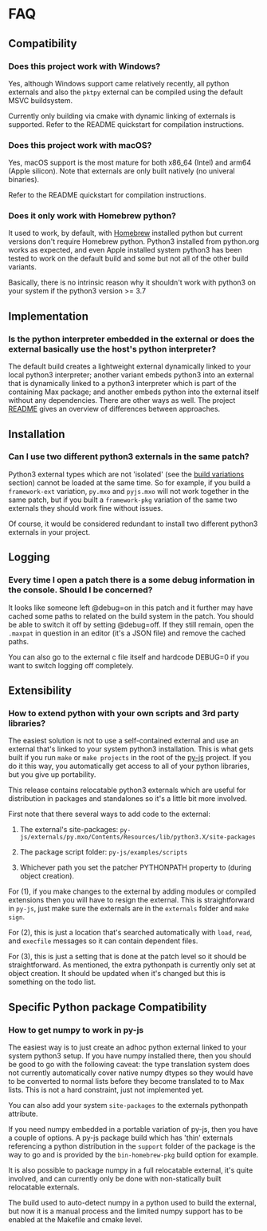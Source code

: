 
# FAQ

## Compatibility

### Does this project work with Windows?

Yes, although Windows support came relatively recently, all python externals and also the `pktpy` external can be compiled using the default MSVC buildsystem. 

Currently only building via cmake with dynamic linking of externals is supported. Refer to the README quickstart for compilation instructions.

### Does this project work with macOS?

Yes, macOS support is the most mature for both x86_64 (Intel) and arm64 (Apple silicon). Note that externals are only built natively (no univeral binaries).

Refer to the README quickstart for compilation instructions.

### Does it only work with Homebrew python?

It used to work, by default, with [Homebrew](https://brew.sh) installed python but current versions don't require Homebrew python. Python3 installed from python.org works as expected, and even Apple installed system python3 has been tested to work on the default build and some but not all of the other build variants.

Basically, there is no intrinsic reason why it shouldn't work with python3 on your system if the python3 version >= 3.7

## Implementation

### Is the python interpreter embedded in the external or does the external basically use the host's python interpreter?

The default build creates a lightweight external dynamically linked to your local python3 interpreter; another variant embeds python3 into an external that is dynamically linked to a python3 interpreter which is part of the containing Max package; and another embeds python into the external itself without any dependencies. There are other ways as well. The project [README](https://github.com/shakfu/py-js) gives an overview of differences between approaches.

## Installation

### Can I use two different python3 externals in the same patch?

Python3 external types which are not 'isolated' (see the [build variations](README.md#build-variations) section) cannot be loaded at the same time. So for example, if you build a `framework-ext` variation, `py.mxo` and `pyjs.mxo` will not work together in the same patch, but if you built a `framework-pkg` variation of the same two externals they should work fine without issues.

Of course, it would be considered redundant to install two different python3 externals in your project.

## Logging

### Every time I open a patch there is a some debug information in the console. Should I be concerned?

It looks like someone left @debug=on in this patch and it further may have cached some paths to related on the build system in the patch. You should be able to switch it off by setting @debug=off. If they still remain, open the `.maxpat` in question in an editor (it's a JSON file) and remove the cached paths.

You can also go to the external c file itself and hardcode DEBUG=0 if you want to switch logging off completely.

## Extensibility

### How to extend python with your own scripts and 3rd party libraries?

The easiest solution is not to use a self-contained external and use an external that's linked to your system python3 installation. This is what gets built if you run `make` or `make projects` in the root of the [py-js](https://github.com/shakfu/py-js) project. If you do it this way, you automatically get access to all of your python libraries, but you give up portability.

This release contains relocatable python3 externals which are useful for distribution in packages and standalones so it's a little bit more involved.

First note that there several ways to add code to the external:

1. The external's site-packages: `py-js/externals/py.mxo/Contents/Resources/lib/python3.X/site-packages`

2. The package script folder: `py-js/examples/scripts`

3. Whichever path you set the patcher PYTHONPATH property to (during object creation).

For (1), if you make changes to the external by adding modules or compiled extensions then you will have to resign the external. This is straightforward in `py-js`, just make sure the externals are in the `externals` folder and `make sign`.

For (2), this is just a location that's searched automatically with `load`, `read`, and `execfile` messages so it can contain dependent files.

For (3), this is just a setting that is done at the patch level so it should be straightforward. As mentioned, the extra pythonpath is currently only set at object creation. It should be updated when it's changed but this is something on the todo list.

## Specific Python package Compatibility

### How to get numpy to work in py-js

The easiest way is to just create an adhoc python external linked to your system python3 setup. If you have numpy installed there, then you should be good to go with the following caveat: the type translation system does not currently automatically cover native numpy dtypes so they would have to be converted to normal lists before they become translated to to Max lists. This is not a hard constraint, just not implemented yet.

You can also add your system `site-packages` to the externals pythonpath attribute.

If you need numpy embedded in a portable variation of py-js, then you have a couple of options. A py-js package build which has 'thin' externals referencing a python distribution in the `support` folder of the package is the way to go and is provided by the `bin-homebrew-pkg` build option for example.

It is also possible to package numpy in a full relocatable external, it's quite involved, and can currently only be done with non-statically built relocatable externals.

The build used to auto-detect numpy in a python used to build the external, but now it is a manual process and the limited numpy support has to be enabled at the Makefile and cmake level.


